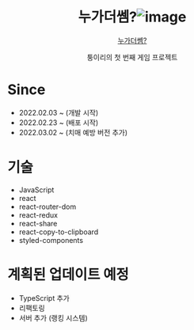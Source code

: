 <div align=center>

# **누가더쎔?**![image](https://user-images.githubusercontent.com/77133565/155379070-fece73c1-55f2-487d-87eb-0614d0776576.png)

[누가더쎔?](https://whoplus.ga/)

 
퉁이리의 첫 번째 게임 프로젝트

</div>

# Since
- 2022.02.03 ~ (개발 시작)
- 2022.02.23 ~ (배포 시작)
- 2022.03.02 ~ (치매 예방 버전 추가)

# 기술
- JavaScript
- react
- react-router-dom
- react-redux
- react-share
- react-copy-to-clipboard
- styled-components 

# 계획된 업데이트 예정
 - TypeScript 추가
 - 리팩토링
 - 서버 추가 (랭킹 시스템)
